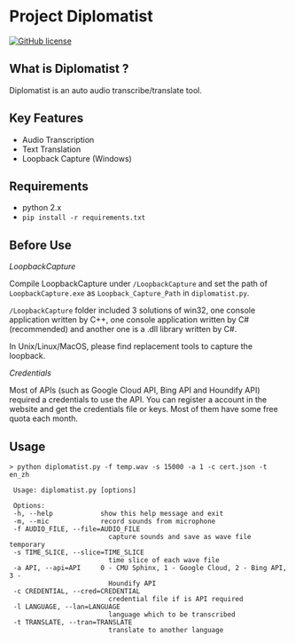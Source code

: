 # Project Diplomatist

[![GitHub license](https://img.shields.io/badge/license-MIT-blue.svg)](https://raw.githubusercontent.com/peitaosu/Diplomatist/master/LICENSE)

## What is Diplomatist ?

Diplomatist is an auto audio transcribe/translate tool.

## Key Features
* Audio Transcription
* Text Translation
* Loopback Capture (Windows)

## Requirements
* python 2.x
* ```pip install -r requirements.txt```

## Before Use

*LoopbackCapture*

Compile LoopbackCapture under `/LoopbackCapture` and set the path of `LoopbackCapture.exe` as `Loopback_Capture_Path` in `diplomatist.py`.

`/LoopbackCapture` folder included 3 solutions of win32, one console application written by C++, one console application written by C# (recommended) and another one is a .dll library written by C#.

In Unix/Linux/MacOS, please find replacement tools to capture the loopback.

*Credentials*

Most of APIs (such as Google Cloud API, Bing API and Houndify API) required a credentials to use the API. You can register a account in the website and get the credentials file or keys. Most of them have some free quota each month.

## Usage
   ```
   > python diplomatist.py -f temp.wav -s 15000 -a 1 -c cert.json -t en_zh

    Usage: diplomatist.py [options]

    Options:
    -h, --help            show this help message and exit
    -m, --mic             record sounds from microphone
    -f AUDIO_FILE, --file=AUDIO_FILE
                            capture sounds and save as wave file temporary
    -s TIME_SLICE, --slice=TIME_SLICE
                            time slice of each wave file
    -a API, --api=API     0 - CMU Sphinx, 1 - Google Cloud, 2 - Bing API, 3 -
                            Houndify API
    -c CREDENTIAL, --cred=CREDENTIAL
                            credential file if is API required
    -l LANGUAGE, --lan=LANGUAGE
                            language which to be transcribed
    -t TRANSLATE, --tran=TRANSLATE
                            translate to another language
   ```